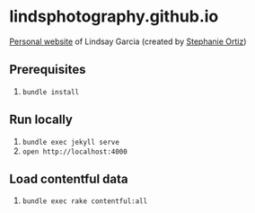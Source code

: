 # lindsphotography.github.io

[Personal website](http://lindsaygarciaphotography.com/) of Lindsay Garcia (created by [Stephanie Ortiz](http://stephthedev.com/))

## Prerequisites
1. `bundle install`

## Run locally
1. `bundle exec jekyll serve`
2. `open http://localhost:4000`

## Load contentful data
1. `bundle exec rake contentful:all`
